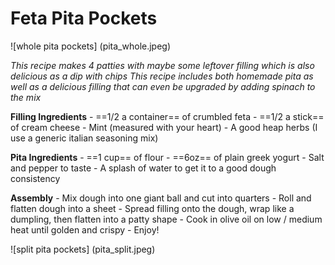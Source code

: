 # Feta Pita Pockets

![whole pita pockets] (pita_whole.jpeg)

*This recipe makes 4 patties with maybe some leftover filling which is also delicious as a dip with chips*
*This recipe includes both homemade pita as well as a delicious filling that can even be upgraded by adding spinach to the mix*

**Filling Ingredients**
    - ==1/2 a container== of crumbled feta 
    - ==1/2 a stick== of cream cheese
    - Mint (measured with your heart)
    - A good heap herbs (I use a generic italian seasoning mix)

**Pita Ingredients**
    - ==1 cup== of flour
    - ==6oz== of plain greek yogurt
    - Salt and pepper to taste
    - A splash of water to get it to a good dough consistency

**Assembly**
    - Mix dough into one giant ball and cut into quarters
    - Roll and flatten dough into a sheet
    - Spread filling onto the dough, wrap like a dumpling, then flatten into a patty shape
    - Cook in olive oil on low / medium heat until golden and crispy
    - Enjoy! 

![split pita pockets] (pita_split.jpeg)